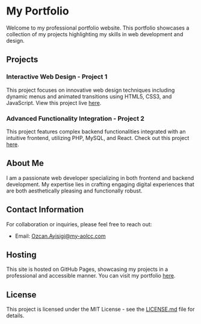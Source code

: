 # My Portfolio

Welcome to my professional portfolio website. This portfolio showcases a collection of my projects highlighting my skills in web development and design.

## Projects

### Interactive Web Design - Project 1
This project focuses on innovative web design techniques including dynamic menus and animated transitions using HTML5, CSS3, and JavaScript. View this project live [here](https://github.com/ozcanayisigi).

### Advanced Functionality Integration - Project 2
This project features complex backend functionalities integrated with an intuitive frontend, utilizing PHP, MySQL, and React. Check out this project [here](https://github.com/ozcanayisigi).

## About Me

I am a passionate web developer specializing in both frontend and backend development. My expertise lies in crafting engaging digital experiences that are both aesthetically pleasing and functionally robust.

## Contact Information

For collaboration or inquiries, please feel free to reach out:
- Email: [Ozcan.Ayisigi@my-aolcc.com](mailto:Ozcan.Ayisigi@my-aolcc.com)

## Hosting

This site is hosted on GitHub Pages, showcasing my projects in a professional and accessible manner. You can visit my portfolio [here](https://github.com/ozcanayisigi).

## License

This project is licensed under the MIT License - see the [LICENSE.md](LICENSE.md) file for details.
